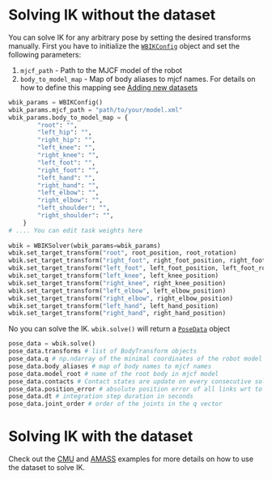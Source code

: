 # Solving IK without the dataset
You can solve IK for any arbitrary pose by setting the desired transforms manually.
First you have to initialize the [`WBIKConfig`](../recap/config/wbik_config.py) object and set the following parameters:

1) `mjcf_path` - Path to the MJCF model of the robot
2) `body_to_model_map` - Map of body aliases to mjcf names. For details on how to define this mapping see [Adding new datasets](adding_new_datasets.md)

```python
wbik_params = WBIKConfig()
wbik_params.mjcf_path = "path/to/your/model.xml"
wbik_params.body_to_model_map = {
        "root": "",
        "left_hip": "",
        "right_hip": "",
        "left_knee": "",
        "right_knee": "",
        "left_foot": "",
        "right_foot": "",
        "left_hand": "",
        "right_hand": "",
        "left_elbow": "",
        "right_elbow": "",
        "left_shoulder": "",
        "right_shoulder": "",
    }
# .... You can edit task weights here
    
wbik = WBIKSolver(wbik_params=wbik_params)
wbik.set_target_transform("root", root_position, root_rotation)
wbik.set_target_transform("right_foot", right_foot_position, right_foot_rotation)
wbik.set_target_transform("left_foot", left_foot_position, left_foot_rotation)
wbik.set_target_transform("left_knee", left_knee_position)
wbik.set_target_transform("right_knee", right_knee_position)
wbik.set_target_transform("left_elbow", left_elbow_position)
wbik.set_target_transform("right_elbow", right_elbow_position)
wbik.set_target_transform("left_hand", left_hand_position)
wbik.set_target_transform("right_hand", right_hand_position)
```

No you can solve the IK. `wbik.solve()` will return a [`PoseData`](./trajectory.md) object

```python
pose_data = wbik.solve() 
pose_data.transforms # list of BodyTransform objects
pose_data.q # np.ndarray of the minimal coordinates of the robot model
pose_data.body_aliases # map of body names to mjcf names
pose_data.model_root # name of the root body in mjcf model
pose_data.contacts # Contact states are update on every consecutive solve call
pose_data.position_error # absolute position error of all links wrt to the reference
pose_data.dt # integration step duration in seconds
pose_data.joint_order # order of the joints in the q vector
```

# Solving IK with the dataset

Check out the [CMU](../examples/retarget_cmu.py) and [AMASS](../examples/retarget_amass.py) examples for more details on how to use the dataset to solve IK.